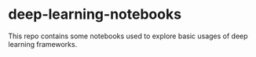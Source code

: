 # deep-learning-notebooks

This repo contains some notebooks used to explore basic usages of deep learning frameworks.
